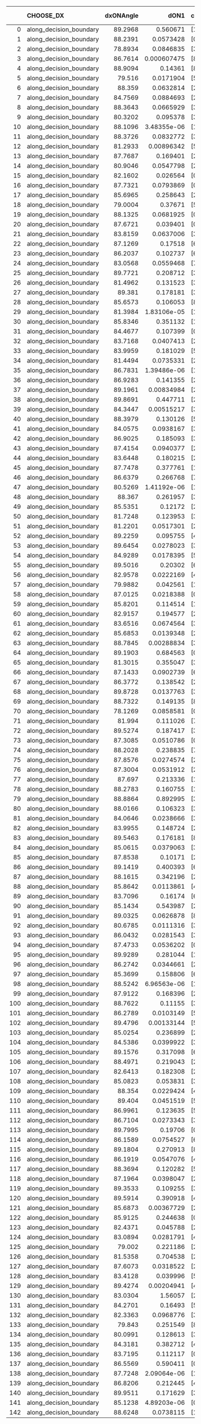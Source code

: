 |     | CHOOSE_DX               |   dxONAngle |        dON1 | cIDON1   |   dON_patch_1 |   nTON |         dON |   dxOFFAngle |       dOFF1 | cIDOFF1   |   dOFF_patch_1 |   nTOFF |        dOFF | SUCCESS   |   nExp |   dual_point_id |   subpoint_time_seconds |   total_execution_time |       logp |         dOFF/dON | Vote dOFF>dON   |
|----:|:------------------------|------------:|------------:|:---------|--------------:|-------:|------------:|-------------:|------------:|:----------|---------------:|--------:|------------:|:----------|-------:|----------------:|------------------------:|-----------------------:|-----------:|-----------------:|:----------------|
|   0 | along_decision_boundary |     89.2968 | 0.560671    | [1 8]    |   0.560671    |      1 | 0.560671    |      87.5412 | 0.0472948   | [0 8]     |    0.0472948   |       1 | 0.0472948   | False     |      1 |               1 |                0.964493 |                1.29616 |  0         |      0.0843539   | False           |
|   1 | along_decision_boundary |     88.2391 | 0.0573428   | [0 8]    |   0.0573428   |      1 | 0.0573428   |      88.2978 | 0.10176     | [1 8]     |    0.10176     |       1 | 0.10176     | True      |      2 |               2 |                0.749339 |                2.0545  | -0.5       |      1.77459     | True            |
|   2 | along_decision_boundary |     78.8934 | 0.0846835   | [3 7]    |   0.0846835   |      1 | 0.0846835   |      79.6984 | 0.500825    | [3 7]     |    0.500825    |       1 | 0.500825    | True      |      3 |               3 |                0.794299 |                2.85579 | -0         |      5.91408     | True            |
|   3 | along_decision_boundary |     86.7614 | 0.000607475 | [8 9]    |   0.000607475 |      1 | 0.000607475 |      86.607  | 0.0494447   | [8 9]     |    0.0494447   |       1 | 0.0494447   | True      |      4 |               4 |                0.549263 |                3.41305 | -0.166667  |     81.3939      | True            |
|   4 | along_decision_boundary |     88.9094 | 0.14361     | [8 9]    |   0.14361     |      1 | 0.14361     |      89.9567 | 0.160515    | [8 9]     |    0.160515    |       1 | 0.160515    | True      |      5 |               5 |                0.607287 |                4.03335 | -0.5       |      1.11771     | True            |
|   5 | along_decision_boundary |     79.516  | 0.0171904   | [5 6]    |   0.0171904   |      1 | 0.0171904   |      82.0456 | 0.13822     | [5 6]     |    0.13822     |       1 | 0.13822     | True      |      6 |               6 |                0.46274  |                4.50507 | -0.9       |      8.0405      | True            |
|   6 | along_decision_boundary |     88.359  | 0.0632814   | [2 3]    |   0.0632814   |      1 | 0.0632814   |      87.8034 | 0.134918    | [2 3]     |    0.134918    |       1 | 0.134918    | True      |      7 |               7 |                0.713851 |                5.22493 | -1.33333   |      2.13203     | True            |
|   7 | along_decision_boundary |     84.7569 | 0.0884693   | [2 9]    |   0.0884693   |      1 | 0.0884693   |      85.8433 | 0.248003    | [2 9]     |    0.248003    |       1 | 0.248003    | True      |      8 |               8 |                0.841462 |                6.07338 | -1.78571   |      2.80327     | True            |
|   8 | along_decision_boundary |     88.3643 | 0.0665929   | [3 7]    |   0.0665929   |      1 | 0.0665929   |      87.23   | 0.126462    | [3 7]     |    0.126462    |       1 | 0.126462    | True      |      9 |               9 |                0.515603 |                6.59399 | -2.25      |      1.89902     | True            |
|   9 | along_decision_boundary |     80.3202 | 0.095378    | [3 7]    |   0.095378    |      1 | 0.095378    |      80.827  | 0.0385546   | [3 7]     |    0.0385546   |       1 | 0.0385546   | False     |     10 |              10 |                0.632296 |                7.23083 | -2.72222   |      0.404229    | False           |
|  10 | along_decision_boundary |     88.1096 | 3.48355e-06 | [1 8]    |   3.48355e-06 |      1 | 3.48355e-06 |      88.3844 | 0.828571    | [1 8]     |    0.828571    |       1 | 0.828571    | True      |     11 |              11 |                0.503737 |                7.73956 | -1.8       | 237852           | True            |
|  11 | along_decision_boundary |     88.3726 | 0.0832772   | [3 7]    |   0.0832772   |      1 | 0.0832772   |      88.424  | 0.254019    | [3 7]     |    0.254019    |       1 | 0.254019    | True      |     12 |              12 |                1.04864  |                8.79319 | -2.22727   |      3.05028     | True            |
|  12 | along_decision_boundary |     81.2933 | 0.00896342  | [5 6]    |   0.00896342  |      1 | 0.00896342  |      81.1184 | 0.0112039   | [5 6]     |    0.0112039   |       1 | 0.0112039   | True      |     13 |              13 |                0.567714 |                9.37344 | -2.66667   |      1.24996     | True            |
|  13 | along_decision_boundary |     87.7687 | 0.169401    | [2 8]    |   0.169401    |      1 | 0.169401    |      87.7212 | 0.0553004   | [2 8]     |    0.0553004   |       1 | 0.0553004   | False     |     14 |              14 |                0.540259 |                9.92069 | -3.11538   |      0.326447    | False           |
|  14 | along_decision_boundary |     80.9046 | 0.0547798   | [2 7]    |   0.0547798   |      1 | 0.0547798   |      83.0927 | 0.0630389   | [2 7]     |    0.0630389   |       1 | 0.0630389   | True      |     15 |              15 |                0.538666 |               10.4674  | -2.28571   |      1.15077     | True            |
|  15 | along_decision_boundary |     82.1602 | 0.026564    | [0 2]    |   0.026564    |      1 | 0.026564    |      89.9689 | 0.0343814   | [1 2]     |    0.0343814   |       1 | 0.0343814   | True      |     16 |              16 |                0.569291 |               11.0477  | -2.7       |      1.29428     | True            |
|  16 | along_decision_boundary |     87.7321 | 0.0793869   | [0 7]    |   0.0793869   |      1 | 0.0793869   |      85.4514 | 0.0459836   | [1 7]     |    0.0459836   |       1 | 0.0459836   | False     |     17 |              17 |                0.684783 |               11.7424  | -3.125     |      0.579235    | False           |
|  17 | along_decision_boundary |     85.6965 | 0.258643    | [2 5]    |   0.258643    |      1 | 0.258643    |      88.623  | 0.231916    | [2 5]     |    0.231916    |       1 | 0.231916    | False     |     18 |              18 |                0.860872 |               12.6103  | -2.38235   |      0.896666    | False           |
|  18 | along_decision_boundary |     79.0004 | 0.37671     | [5 7]    |   0.37671     |      1 | 0.37671     |      80.7572 | 0.0371229   | [5 7]     |    0.0371229   |       1 | 0.0371229   | False     |     19 |              19 |                0.842394 |               13.4577  | -1.77778   |      0.0985451   | False           |
|  19 | along_decision_boundary |     88.1325 | 0.0681925   | [0 9]    |   0.0681925   |      1 | 0.0681925   |      83.8675 | 0.0658375   | [1 9]     |    0.0658375   |       1 | 0.0658375   | False     |     20 |              20 |                0.721132 |               14.1908  | -1.28947   |      0.965466    | False           |
|  20 | along_decision_boundary |     87.6721 | 0.039401    | [0 9]    |   0.039401    |      1 | 0.039401    |      83.2876 | 0.15088     | [1 9]     |    0.15088     |       1 | 0.15088     | True      |     21 |              21 |                0.749084 |               14.9439  | -0.9       |      3.82934     | True            |
|  21 | along_decision_boundary |     83.8159 | 0.0637006   | [3 4]    |   0.0637006   |      1 | 0.0637006   |      84.3811 | 0.0594444   | [3 4]     |    0.0594444   |       1 | 0.0594444   | False     |     22 |              22 |                0.725841 |               15.6758  | -1.16667   |      0.933183    | False           |
|  22 | along_decision_boundary |     87.1269 | 0.17518     | [6 9]    |   0.17518     |      1 | 0.17518     |      87.108  | 0.0555454   | [6 9]     |    0.0555454   |       1 | 0.0555454   | False     |     23 |              23 |                0.520706 |               16.2025  | -0.818182  |      0.317075    | False           |
|  23 | along_decision_boundary |     86.2037 | 0.102737    | [6 7]    |   0.102737    |      1 | 0.102737    |      87.2081 | 0.0796114   | [6 7]     |    0.0796114   |       1 | 0.0796114   | False     |     24 |              24 |                0.589744 |               16.8017  | -0.543478  |      0.774905    | False           |
|  24 | along_decision_boundary |     83.0568 | 0.0559468   | [7 9]    |   0.0559468   |      1 | 0.0559468   |      85.0726 | 0.191127    | [7 9]     |    0.191127    |       1 | 0.191127    | True      |     25 |              25 |                0.894876 |               17.7071  | -0.333333  |      3.41623     | True            |
|  25 | along_decision_boundary |     89.7721 | 0.208712    | [3 5]    |   0.208712    |      1 | 0.208712    |      88.2882 | 0.216021    | [3 5]     |    0.216021    |       1 | 0.216021    | True      |     26 |              26 |                0.798325 |               18.5134  | -0.5       |      1.03502     | True            |
|  26 | along_decision_boundary |     81.4962 | 0.131523    | [3 7]    |   0.131523    |      1 | 0.131523    |      83.7581 | 0.0165566   | [3 7]     |    0.0165566   |       1 | 0.0165566   | False     |     27 |              27 |                0.554705 |               19.0792  | -0.692308  |      0.125884    | False           |
|  27 | along_decision_boundary |     89.381  | 0.178181    | [3 5]    |   0.178181    |      1 | 0.178181    |      89.7875 | 0.201173    | [3 5]     |    0.201173    |       1 | 0.201173    | True      |     28 |              28 |                0.934447 |               20.0246  | -0.462963  |      1.12904     | True            |
|  28 | along_decision_boundary |     85.6573 | 0.106053    | [8 9]    |   0.106053    |      1 | 0.106053    |      87.0111 | 0.20029     | [8 9]     |    0.20029     |       1 | 0.20029     | True      |     29 |              29 |                1.14407  |               21.1777  | -0.642857  |      1.88859     | True            |
|  29 | along_decision_boundary |     81.3984 | 1.83106e-05 | [1 5]    |   1.83106e-05 |      1 | 1.83106e-05 |      88.2818 | 1.15638     | [0 5]     |    1.15638     |       1 | 1.15638     | True      |     30 |              31 |                1.23254  |               23.5647  | -0.844828  |  63153.9         | True            |
|  30 | along_decision_boundary |     85.8346 | 0.351132    | [1 8]    |   0.351132    |      1 | 0.351132    |      86.1296 | 0.380485    | [0 8]     |    0.380485    |       1 | 0.380485    | True      |     31 |              32 |                0.668755 |               24.2424  | -1.06667   |      1.0836      | True            |
|  31 | along_decision_boundary |     84.4677 | 0.107399    | [0 1]    |   0.107399    |      1 | 0.107399    |      85.8844 | 0.0434063   | [0 1]     |    0.0434063   |       1 | 0.0434063   | False     |     32 |              33 |                0.578204 |               24.8306  | -1.30645   |      0.40416     | False           |
|  32 | along_decision_boundary |     83.7168 | 0.0407413   | [2 7]    |   0.0407413   |      1 | 0.0407413   |      85.1466 | 0.207344    | [2 7]     |    0.207344    |       1 | 0.207344    | True      |     33 |              34 |                0.596277 |               25.4329  | -1         |      5.08928     | True            |
|  33 | along_decision_boundary |     83.9959 | 0.181029    | [5 7]    |   0.181029    |      1 | 0.181029    |      82.8196 | 0.137139    | [5 7]     |    0.137139    |       1 | 0.137139    | False     |     34 |              35 |                0.585335 |               26.0322  | -1.22727   |      0.757552    | False           |
|  34 | along_decision_boundary |     81.4494 | 0.0735331   | [2 3]    |   0.0735331   |      1 | 0.0735331   |      81.6749 | 0.306134    | [2 3]     |    0.306134    |       1 | 0.306134    | True      |     35 |              36 |                0.601332 |               26.6406  | -0.941176  |      4.16321     | True            |
|  35 | along_decision_boundary |     86.7831 | 1.39486e-06 | [1 9]    |   1.39486e-06 |      1 | 1.39486e-06 |      89.0248 | 0.0525103   | [1 9]     |    0.0525103   |       1 | 0.0525103   | True      |     36 |              37 |                0.449184 |               27.0958  | -1.15714   |  37645.5         | True            |
|  36 | along_decision_boundary |     86.9283 | 0.141355    | [2 9]    |   0.141355    |      1 | 0.141355    |      88.0145 | 0.0429435   | [2 9]     |    0.0429435   |       1 | 0.0429435   | False     |     37 |              38 |                0.767945 |               27.8697  | -1.38889   |      0.303798    | False           |
|  37 | along_decision_boundary |     89.1961 | 0.00834984  | [2 7]    |   0.00834984  |      1 | 0.00834984  |      88.7736 | 0.119705    | [2 7]     |    0.119705    |       1 | 0.119705    | True      |     38 |              39 |                0.471724 |               28.3494  | -1.09459   |     14.3362      | True            |
|  38 | along_decision_boundary |     89.8691 | 0.447711    | [2 4]    |   0.447711    |      1 | 0.447711    |      89.9821 | 0.0646265   | [2 4]     |    0.0646265   |       1 | 0.0646265   | False     |     39 |              40 |                1.5322   |               29.8866  | -1.31579   |      0.144349    | False           |
|  39 | along_decision_boundary |     84.3447 | 0.00515217  | [3 5]    |   0.00515217  |      1 | 0.00515217  |      83.3965 | 0.00200621  | [3 5]     |    0.00200621  |       1 | 0.00200621  | False     |     40 |              41 |                0.629816 |               30.5245  | -1.03846   |      0.389392    | False           |
|  40 | along_decision_boundary |     88.3979 | 0.130126    | [5 7]    |   0.130126    |      1 | 0.130126    |      87.6114 | 0.150059    | [5 7]     |    0.150059    |       1 | 0.150059    | True      |     41 |              42 |                1.06215  |               31.5966  | -0.8       |      1.15319     | True            |
|  41 | along_decision_boundary |     84.0575 | 0.0938167   | [3 6]    |   0.0938167   |      1 | 0.0938167   |      83.4646 | 0.175896    | [3 6]     |    0.175896    |       1 | 0.175896    | True      |     42 |              43 |                0.564267 |               32.1749  | -0.987805  |      1.87489     | True            |
|  42 | along_decision_boundary |     86.9025 | 0.185093    | [3 5]    |   0.185093    |      1 | 0.185093    |      86.3169 | 0.0473995   | [3 5]     |    0.0473995   |       1 | 0.0473995   | False     |     43 |              44 |                0.902936 |               33.0878  | -1.19048   |      0.256086    | False           |
|  43 | along_decision_boundary |     87.4154 | 0.0940377   | [2 5]    |   0.0940377   |      1 | 0.0940377   |      86.6649 | 0.0287466   | [2 5]     |    0.0287466   |       1 | 0.0287466   | False     |     44 |              45 |                0.630812 |               33.7266  | -0.94186   |      0.305692    | False           |
|  44 | along_decision_boundary |     83.6448 | 0.180215    | [2 5]    |   0.180215    |      1 | 0.180215    |      87.6765 | 0.198871    | [2 5]     |    0.198871    |       1 | 0.198871    | True      |     45 |              46 |                1.11396  |               34.8516  | -0.727273  |      1.10352     | True            |
|  45 | along_decision_boundary |     87.7478 | 0.377761    | [1 7]    |   0.377761    |      1 | 0.377761    |      85.4824 | 3.49251e-06 | [1 7]     |    3.49251e-06 |       1 | 3.49251e-06 | False     |     46 |              47 |                0.571694 |               35.4283  | -0.9       |      9.2453e-06  | False           |
|  46 | along_decision_boundary |     86.6379 | 0.266768    | [7 9]    |   0.266768    |      1 | 0.266768    |      86.2528 | 0.108924    | [7 9]     |    0.108924    |       1 | 0.108924    | False     |     47 |              48 |                0.542371 |               35.9807  | -0.695652  |      0.40831     | False           |
|  47 | along_decision_boundary |     80.5269 | 1.41192e-06 | [1 7]    |   1.41192e-06 |      1 | 1.41192e-06 |      85.0263 | 0.0847996   | [0 7]     |    0.0847996   |       1 | 0.0847996   | True      |     48 |              50 |                0.484671 |               36.4853  | -0.521277  |  60059.9         | True            |
|  48 | along_decision_boundary |     88.367  | 0.261957    | [3 5]    |   0.261957    |      1 | 0.261957    |      88.2762 | 0.0408249   | [3 5]     |    0.0408249   |       1 | 0.0408249   | False     |     49 |              51 |                0.799398 |               37.2947  | -0.666667  |      0.155846    | False           |
|  49 | along_decision_boundary |     85.5351 | 0.12172     | [2 7]    |   0.12172     |      1 | 0.12172     |      88.3035 | 0.0914538   | [2 7]     |    0.0914538   |       1 | 0.0914538   | False     |     50 |              52 |                0.563279 |               37.864   | -0.5       |      0.751343    | False           |
|  50 | along_decision_boundary |     81.7248 | 0.123953    | [3 5]    |   0.123953    |      1 | 0.123953    |      80.972  | 0.131385    | [3 5]     |    0.131385    |       1 | 0.131385    | True      |     51 |              53 |                0.762424 |               38.6364  | -0.36      |      1.05996     | True            |
|  51 | along_decision_boundary |     81.2201 | 0.0517301   | [2 4]    |   0.0517301   |      1 | 0.0517301   |      77.3979 | 0.0889714   | [2 4]     |    0.0889714   |       1 | 0.0889714   | True      |     52 |              54 |                1.17748  |               39.8309  | -0.480392  |      1.71992     | True            |
|  52 | along_decision_boundary |     89.2259 | 0.095755    | [4 6]    |   0.095755    |      1 | 0.095755    |      88.3434 | 0.0665289   | [4 6]     |    0.0665289   |       1 | 0.0665289   | False     |     53 |              55 |                0.641249 |               40.4832  | -0.615385  |      0.694782    | False           |
|  53 | along_decision_boundary |     89.6454 | 0.0278023   | [3 8]    |   0.0278023   |      1 | 0.0278023   |      89.5021 | 0.06764     | [3 8]     |    0.06764     |       1 | 0.06764     | True      |     54 |              56 |                0.593225 |               41.0834  | -0.462264  |      2.4329      | True            |
|  54 | along_decision_boundary |     84.9289 | 0.0178395   | [5 7]    |   0.0178395   |      1 | 0.0178395   |      85.2613 | 0.0328636   | [5 7]     |    0.0328636   |       1 | 0.0328636   | True      |     55 |              57 |                0.590587 |               41.683   | -0.592593  |      1.84218     | True            |
|  55 | along_decision_boundary |     89.5016 | 0.20302     | [6 9]    |   0.20302     |      1 | 0.20302     |      89.7802 | 0.0571003   | [6 9]     |    0.0571003   |       1 | 0.0571003   | False     |     56 |              58 |                0.741402 |               42.4294  | -0.736364  |      0.281255    | False           |
|  56 | along_decision_boundary |     82.9578 | 0.0222169   | [4 7]    |   0.0222169   |      1 | 0.0222169   |      86.1126 | 0.143815    | [4 7]     |    0.143815    |       1 | 0.143815    | True      |     57 |              59 |                0.634238 |               43.0756  | -0.571429  |      6.47321     | True            |
|  57 | along_decision_boundary |     79.9882 | 0.042561    | [1 7]    |   0.042561    |      1 | 0.042561    |      89.2737 | 0.251909    | [0 7]     |    0.251909    |       1 | 0.251909    | True      |     58 |              60 |                0.759395 |               43.846   | -0.710526  |      5.91878     | True            |
|  58 | along_decision_boundary |     87.0125 | 0.0218388   | [0 9]    |   0.0218388   |      1 | 0.0218388   |      84.7405 | 0.156946    | [1 9]     |    0.156946    |       1 | 0.156946    | True      |     59 |              61 |                0.977489 |               44.8315  | -0.862069  |      7.18653     | True            |
|  59 | along_decision_boundary |     85.8201 | 0.114514    | [1 9]    |   0.114514    |      1 | 0.114514    |      87.3737 | 0.00191205  | [0 9]     |    0.00191205  |       1 | 0.00191205  | False     |     60 |              62 |                0.570696 |               45.4102  | -1.02542   |      0.016697    | False           |
|  60 | along_decision_boundary |     82.9157 | 0.194577    | [2 6]    |   0.194577    |      1 | 0.194577    |      84.4741 | 0.166558    | [2 6]     |    0.166558    |       1 | 0.166558    | False     |     61 |              63 |                0.616819 |               46.032   | -0.833333  |      0.855998    | False           |
|  61 | along_decision_boundary |     83.6516 | 0.0674564   | [3 6]    |   0.0674564   |      1 | 0.0674564   |      87.2665 | 0.097716    | [3 6]     |    0.097716    |       1 | 0.097716    | True      |     62 |              64 |                0.468211 |               46.5062  | -0.663934  |      1.44858     | True            |
|  62 | along_decision_boundary |     85.6853 | 0.0139348   | [2 8]    |   0.0139348   |      1 | 0.0139348   |      86.2475 | 0.381273    | [2 8]     |    0.381273    |       1 | 0.381273    | True      |     63 |              65 |                0.949431 |               47.4627  | -0.806452  |     27.3612      | True            |
|  63 | along_decision_boundary |     88.7845 | 0.00288834  | [3 4]    |   0.00288834  |      1 | 0.00288834  |      86.9415 | 0.16799     | [3 4]     |    0.16799     |       1 | 0.16799     | True      |     64 |              66 |                0.534481 |               48.0041  | -0.960317  |     58.1614      | True            |
|  64 | along_decision_boundary |     89.1903 | 0.684563    | [0 1]    |   0.684563    |      1 | 0.684563    |      88.529  | 0.267604    | [0 1]     |    0.267604    |       1 | 0.267604    | False     |     65 |              67 |                1.25261  |               49.2618  | -1.125     |      0.390913    | False           |
|  65 | along_decision_boundary |     81.3015 | 0.355047    | [3 5]    |   0.355047    |      1 | 0.355047    |      82.4802 | 0.00873189  | [3 5]     |    0.00873189  |       1 | 0.00873189  | False     |     66 |              68 |                1.55095  |               50.8177  | -0.930769  |      0.0245936   | False           |
|  66 | along_decision_boundary |     87.1433 | 0.0902739   | [6 8]    |   0.0902739   |      1 | 0.0902739   |      89.1468 | 0.0226836   | [6 8]     |    0.0226836   |       1 | 0.0226836   | False     |     67 |              69 |                0.818917 |               51.6426  | -0.757576  |      0.251275    | False           |
|  67 | along_decision_boundary |     86.3772 | 0.138542    | [2 4]    |   0.138542    |      1 | 0.138542    |      88.9509 | 0.0273392   | [2 4]     |    0.0273392   |       1 | 0.0273392   | False     |     68 |              70 |                0.702746 |               52.3544  | -0.604478  |      0.197335    | False           |
|  68 | along_decision_boundary |     89.8728 | 0.0137763   | [3 5]    |   0.0137763   |      1 | 0.0137763   |      89.6593 | 0.0829729   | [3 5]     |    0.0829729   |       1 | 0.0829729   | True      |     69 |              71 |                0.695816 |               53.0612  | -0.470588  |      6.02289     | True            |
|  69 | along_decision_boundary |     88.7322 | 0.149135    | [8 9]    |   0.149135    |      1 | 0.149135    |      87.9116 | 0.100214    | [8 9]     |    0.100214    |       1 | 0.100214    | False     |     70 |              72 |                0.571283 |               53.6375  | -0.586957  |      0.671966    | False           |
|  70 | along_decision_boundary |     78.1269 | 0.0858581   | [0 2]    |   0.0858581   |      1 | 0.0858581   |      82.5243 | 2.1069e-06  | [0 2]     |    2.1069e-06  |       1 | 2.1069e-06  | False     |     71 |              73 |                0.650229 |               54.2937  | -0.457143  |      2.45394e-05 | False           |
|  71 | along_decision_boundary |     81.994  | 0.111026    | [7 9]    |   0.111026    |      1 | 0.111026    |      82.1944 | 0.0406982   | [7 9]     |    0.0406982   |       1 | 0.0406982   | False     |     72 |              74 |                0.698823 |               55.0006  | -0.34507   |      0.366563    | False           |
|  72 | along_decision_boundary |     89.5274 | 0.187417    | [3 6]    |   0.187417    |      1 | 0.187417    |      89.6482 | 0.7607      | [3 6]     |    0.7607      |       1 | 0.7607      | True      |     73 |              75 |                0.728205 |               55.7378  | -0.25      |      4.05886     | True            |
|  73 | along_decision_boundary |     87.3085 | 0.0510786   | [0 1]    |   0.0510786   |      1 | 0.0510786   |      87.6422 | 0.0371585   | [0 1]     |    0.0371585   |       1 | 0.0371585   | False     |     74 |              76 |                0.571719 |               56.3175  | -0.335616  |      0.727475    | False           |
|  74 | along_decision_boundary |     88.2028 | 0.238835    | [7 9]    |   0.238835    |      1 | 0.238835    |      87.0382 | 0.254208    | [7 9]     |    0.254208    |       1 | 0.254208    | True      |     75 |              77 |                0.947434 |               57.2729  | -0.243243  |      1.06437     | True            |
|  75 | along_decision_boundary |     87.8576 | 0.0274574   | [2 7]    |   0.0274574   |      1 | 0.0274574   |      89.2188 | 0.000961723 | [2 7]     |    0.000961723 |       1 | 0.000961723 | False     |     76 |              78 |                0.547264 |               57.8302  | -0.326667  |      0.035026    | False           |
|  76 | along_decision_boundary |     87.3004 | 0.0531912   | [2 3]    |   0.0531912   |      1 | 0.0531912   |      88.032  | 0.132846    | [2 3]     |    0.132846    |       1 | 0.132846    | True      |     77 |              79 |                0.525746 |               58.3609  | -0.236842  |      2.49753     | True            |
|  77 | along_decision_boundary |     87.697  | 0.213336    | [1 5]    |   0.213336    |      1 | 0.213336    |      89.2798 | 0.0958033   | [0 5]     |    0.0958033   |       1 | 0.0958033   | False     |     78 |              80 |                0.889748 |               59.2587  | -0.318182  |      0.449071    | False           |
|  78 | along_decision_boundary |     88.2783 | 0.160755    | [1 8]    |   0.160755    |      1 | 0.160755    |      89.4968 | 1.46235e-05 | [1 8]     |    1.46235e-05 |       1 | 1.46235e-05 | False     |     79 |              81 |                0.530697 |               59.7954  | -0.230769  |      9.0968e-05  | False           |
|  79 | along_decision_boundary |     88.8864 | 0.892995    | [3 6]    |   0.892995    |      1 | 0.892995    |      89.3565 | 1.06882     | [3 6]     |    1.06882     |       1 | 1.06882     | True      |     80 |              82 |                0.830888 |               60.6342  | -0.158228  |      1.1969      | True            |
|  80 | along_decision_boundary |     88.0166 | 0.106323    | [3 5]    |   0.106323    |      1 | 0.106323    |      88.0445 | 0.0650146   | [3 5]     |    0.0650146   |       1 | 0.0650146   | False     |     81 |              83 |                0.518734 |               61.16    | -0.225     |      0.611481    | False           |
|  81 | along_decision_boundary |     84.0646 | 0.0238666   | [3 7]    |   0.0238666   |      1 | 0.0238666   |      85.4726 | 0.0408056   | [3 7]     |    0.0408056   |       1 | 0.0408056   | True      |     82 |              84 |                0.523711 |               61.6937  | -0.154321  |      1.70974     | True            |
|  82 | along_decision_boundary |     83.9955 | 0.148724    | [2 7]    |   0.148724    |      1 | 0.148724    |      84.0437 | 0.583869    | [2 7]     |    0.583869    |       1 | 0.583869    | True      |     83 |              85 |                1.38756  |               63.0922  | -0.219512  |      3.92586     | True            |
|  83 | along_decision_boundary |     89.5463 | 0.176181    | [8 9]    |   0.176181    |      1 | 0.176181    |      88.5751 | 0.0822448   | [8 9]     |    0.0822448   |       1 | 0.0822448   | False     |     84 |              86 |                0.55426  |               63.6565  | -0.295181  |      0.46682     | False           |
|  84 | along_decision_boundary |     85.0615 | 0.0379063   | [3 6]    |   0.0379063   |      1 | 0.0379063   |      86.4079 | 0.028326    | [3 6]     |    0.028326    |       1 | 0.028326    | False     |     85 |              87 |                0.517724 |               64.1832  | -0.214286  |      0.747265    | False           |
|  85 | along_decision_boundary |     87.8538 | 0.10171     | [2 4]    |   0.10171     |      1 | 0.10171     |      87.4827 | 0.215251    | [2 4]     |    0.215251    |       1 | 0.215251    | True      |     86 |              88 |                1.16453  |               65.3537  | -0.147059  |      2.11633     | True            |
|  86 | along_decision_boundary |     89.1419 | 0.400393    | [6 9]    |   0.400393    |      1 | 0.400393    |      88.8647 | 0.209845    | [6 9]     |    0.209845    |       1 | 0.209845    | False     |     87 |              89 |                1.54816  |               66.9129  | -0.209302  |      0.524097    | False           |
|  87 | along_decision_boundary |     88.1615 | 0.342196    | [2 7]    |   0.342196    |      1 | 0.342196    |      89.2544 | 0.162625    | [2 7]     |    0.162625    |       1 | 0.162625    | False     |     88 |              90 |                0.948462 |               67.8734  | -0.143678  |      0.47524     | False           |
|  88 | along_decision_boundary |     85.8642 | 0.0113861   | [4 8]    |   0.0113861   |      1 | 0.0113861   |      89.0923 | 0.0411054   | [4 8]     |    0.0411054   |       1 | 0.0411054   | True      |     89 |              91 |                0.609243 |               68.4926  | -0.0909091 |      3.61013     | True            |
|  89 | along_decision_boundary |     83.7096 | 0.16174     | [6 7]    |   0.16174     |      1 | 0.16174     |      84.5175 | 0.171163    | [6 7]     |    0.171163    |       1 | 0.171163    | True      |     90 |              92 |                0.619251 |               69.1249  | -0.140449  |      1.05826     | True            |
|  90 | along_decision_boundary |     85.1434 | 0.543987    | [2 4]    |   0.543987    |      1 | 0.543987    |      83.6526 | 0.179694    | [2 4]     |    0.179694    |       1 | 0.179694    | False     |     91 |              93 |                0.77636  |               69.9082  | -0.2       |      0.330328    | False           |
|  91 | along_decision_boundary |     89.0325 | 0.0626878   | [8 9]    |   0.0626878   |      1 | 0.0626878   |      88.3227 | 0.251107    | [8 9]     |    0.251107    |       1 | 0.251107    | True      |     92 |              94 |                0.60422  |               70.5174  | -0.137363  |      4.00567     | True            |
|  92 | along_decision_boundary |     80.6785 | 0.0111316   | [3 5]    |   0.0111316   |      1 | 0.0111316   |      82.3919 | 0.104536    | [3 5]     |    0.104536    |       1 | 0.104536    | True      |     93 |              95 |                0.842859 |               71.3653  | -0.195652  |      9.39091     | True            |
|  93 | along_decision_boundary |     86.0432 | 0.0281543   | [3 5]    |   0.0281543   |      1 | 0.0281543   |      87.3089 | 0.270224    | [3 5]     |    0.270224    |       1 | 0.270224    | True      |     94 |              96 |                0.799427 |               72.1717  | -0.263441  |      9.59794     | True            |
|  94 | along_decision_boundary |     87.4733 | 0.0536202   | [0 3]    |   0.0536202   |      1 | 0.0536202   |      88.6424 | 0.328473    | [1 3]     |    0.328473    |       1 | 0.328473    | True      |     95 |              97 |                0.520728 |               72.6985  | -0.340426  |      6.12592     | True            |
|  95 | along_decision_boundary |     89.9289 | 0.281044    | [1 2]    |   0.281044    |      1 | 0.281044    |      85.4275 | 0.0124175   | [0 2]     |    0.0124175   |       1 | 0.0124175   | False     |     96 |              98 |                0.733327 |               73.4378  | -0.426316  |      0.0441834   | False           |
|  96 | along_decision_boundary |     86.2742 | 0.0344661   | [2 4]    |   0.0344661   |      1 | 0.0344661   |      87.3861 | 0.144474    | [2 4]     |    0.144474    |       1 | 0.144474    | True      |     97 |              99 |                0.640244 |               74.093   | -0.333333  |      4.19178     | True            |
|  97 | along_decision_boundary |     85.3699 | 0.158806    | [6 9]    |   0.158806    |      1 | 0.158806    |      85.076  | 0.275732    | [6 9]     |    0.275732    |       1 | 0.275732    | True      |     98 |             100 |                1.25084  |               75.3519  | -0.417526  |      1.73629     | True            |
|  98 | along_decision_boundary |     88.5242 | 6.96563e-06 | [1 8]    |   6.96563e-06 |      1 | 6.96563e-06 |      89.4429 | 0.199827    | [1 8]     |    0.199827    |       1 | 0.199827    | True      |     99 |             101 |                0.588293 |               75.9452  | -0.510204  |  28687.6         | True            |
|  99 | along_decision_boundary |     87.9122 | 0.168396    | [2 6]    |   0.168396    |      1 | 0.168396    |      88.6875 | 0.0984328   | [2 6]     |    0.0984328   |       1 | 0.0984328   | False     |    100 |             102 |                0.625233 |               76.5754  | -0.611111  |      0.584533    | False           |
| 100 | along_decision_boundary |     88.7622 | 0.11155     | [3 5]    |   0.11155     |      1 | 0.11155     |      88.5814 | 0.323657    | [3 5]     |    0.323657    |       1 | 0.323657    | True      |    101 |             103 |                1.21851  |               77.7989  | -0.5       |      2.90145     | True            |
| 101 | along_decision_boundary |     86.2789 | 0.0103149   | [5 7]    |   0.0103149   |      1 | 0.0103149   |      87.847  | 0.419025    | [5 7]     |    0.419025    |       1 | 0.419025    | True      |    102 |             104 |                1.048    |               78.8589  | -0.59901   |     40.6232      | True            |
| 102 | along_decision_boundary |     89.4796 | 0.00133144  | [5 6]    |   0.00133144  |      1 | 0.00133144  |      88.8321 | 0.188635    | [5 6]     |    0.188635    |       1 | 0.188635    | True      |    103 |             105 |                1.02947  |               79.8974  | -0.705882  |    141.677       | True            |
| 103 | along_decision_boundary |     85.0254 | 0.236899    | [2 5]    |   0.236899    |      1 | 0.236899    |      85.5224 | 0.63913     | [2 5]     |    0.63913     |       1 | 0.63913     | True      |    104 |             106 |                1.30313  |               81.2095  | -0.820388  |      2.6979      | True            |
| 104 | along_decision_boundary |     84.5386 | 0.0399922   | [3 6]    |   0.0399922   |      1 | 0.0399922   |      85.2631 | 0.0111459   | [3 6]     |    0.0111459   |       1 | 0.0111459   | False     |    105 |             107 |                0.635793 |               81.8573  | -0.942308  |      0.278703    | False           |
| 105 | along_decision_boundary |     89.1576 | 0.317098    | [6 7]    |   0.317098    |      1 | 0.317098    |      89.1859 | 0.0326083   | [6 7]     |    0.0326083   |       1 | 0.0326083   | False     |    106 |             108 |                0.712851 |               82.5801  | -0.804762  |      0.102833    | False           |
| 106 | along_decision_boundary |     88.4971 | 0.219043    | [2 7]    |   0.219043    |      1 | 0.219043    |      87.831  | 0.137448    | [2 7]     |    0.137448    |       1 | 0.137448    | False     |    107 |             109 |                0.962306 |               83.5534  | -0.679245  |      0.627495    | False           |
| 107 | along_decision_boundary |     82.6413 | 0.182308    | [2 3]    |   0.182308    |      1 | 0.182308    |      82.6871 | 0.0810627   | [2 3]     |    0.0810627   |       1 | 0.0810627   | False     |    108 |             110 |                0.573706 |               84.1351  | -0.565421  |      0.444646    | False           |
| 108 | along_decision_boundary |     85.0823 | 0.053831    | [3 7]    |   0.053831    |      1 | 0.053831    |      87.5422 | 0.0690756   | [3 7]     |    0.0690756   |       1 | 0.0690756   | True      |    109 |             111 |                0.602256 |               84.7439  | -0.462963  |      1.28319     | True            |
| 109 | along_decision_boundary |     88.354  | 0.0229424   | [4 9]    |   0.0229424   |      1 | 0.0229424   |      89.4304 | 0.121254    | [4 9]     |    0.121254    |       1 | 0.121254    | True      |    110 |             112 |                0.734834 |               85.4848  | -0.555046  |      5.28512     | True            |
| 110 | along_decision_boundary |     89.404  | 0.0451519   | [5 9]    |   0.0451519   |      1 | 0.0451519   |      89.6906 | 0.175983    | [5 9]     |    0.175983    |       1 | 0.175983    | True      |    111 |             113 |                0.569217 |               86.067   | -0.654545  |      3.89758     | True            |
| 111 | along_decision_boundary |     86.9961 | 0.123635    | [5 6]    |   0.123635    |      1 | 0.123635    |      86.6257 | 0.187951    | [5 6]     |    0.187951    |       1 | 0.187951    | True      |    112 |             114 |                1.04744  |               87.1204  | -0.761261  |      1.5202      | True            |
| 112 | along_decision_boundary |     86.7104 | 0.0273343   | [3 5]    |   0.0273343   |      1 | 0.0273343   |      88.0141 | 0.106277    | [3 5]     |    0.106277    |       1 | 0.106277    | True      |    113 |             115 |                0.672697 |               87.8031  | -0.875     |      3.88806     | True            |
| 113 | along_decision_boundary |     89.7995 | 0.19706     | [0 9]    |   0.19706     |      1 | 0.19706     |      87.0373 | 2.78905e-06 | [0 9]     |    2.78905e-06 |       1 | 2.78905e-06 | False     |    114 |             116 |                0.768375 |               88.5815  | -0.995575  |      1.41534e-05 | False           |
| 114 | along_decision_boundary |     86.1589 | 0.0754527   | [6 7]    |   0.0754527   |      1 | 0.0754527   |      86.0685 | 0.250503    | [6 7]     |    0.250503    |       1 | 0.250503    | True      |    115 |             117 |                1.14697  |               89.7395  | -0.859649  |      3.32        | True            |
| 115 | along_decision_boundary |     89.1804 | 0.270913    | [8 9]    |   0.270913    |      1 | 0.270913    |      89.2089 | 0.0239756   | [8 9]     |    0.0239756   |       1 | 0.0239756   | False     |    116 |             118 |                0.916908 |               90.6709  | -0.978261  |      0.0884992   | False           |
| 116 | along_decision_boundary |     86.1919 | 0.0547076   | [4 6]    |   0.0547076   |      1 | 0.0547076   |      86.5396 | 0.109127    | [4 6]     |    0.109127    |       1 | 0.109127    | True      |    117 |             119 |                0.593246 |               91.2742  | -0.844828  |      1.99474     | True            |
| 117 | along_decision_boundary |     88.3694 | 0.120282    | [5 7]    |   0.120282    |      1 | 0.120282    |      85.6819 | 0.105403    | [5 7]     |    0.105403    |       1 | 0.105403    | False     |    118 |             120 |                0.773292 |               92.0555  | -0.961538  |      0.876305    | False           |
| 118 | along_decision_boundary |     87.1964 | 0.0398047   | [2 6]    |   0.0398047   |      1 | 0.0398047   |      87.1661 | 0.198276    | [2 6]     |    0.198276    |       1 | 0.198276    | True      |    119 |             121 |                0.59822  |               92.6617  | -0.830508  |      4.98121     | True            |
| 119 | along_decision_boundary |     89.3533 | 0.109255    | [3 5]    |   0.109255    |      1 | 0.109255    |      89.6156 | 0.152022    | [3 5]     |    0.152022    |       1 | 0.152022    | True      |    120 |             122 |                0.796355 |               93.468   | -0.945378  |      1.39145     | True            |
| 120 | along_decision_boundary |     89.5914 | 0.390918    | [4 7]    |   0.390918    |      1 | 0.390918    |      89.0626 | 0.707394    | [4 7]     |    0.707394    |       1 | 0.707394    | True      |    121 |             123 |                0.932403 |               94.4125  | -1.06667   |      1.80957     | True            |
| 121 | along_decision_boundary |     85.6873 | 0.00367729  | [2 4]    |   0.00367729  |      1 | 0.00367729  |      86.2717 | 0.00748609  | [2 4]     |    0.00748609  |       1 | 0.00748609  | True      |    122 |             124 |                0.545308 |               94.9648  | -1.19421   |      2.03576     | True            |
| 122 | along_decision_boundary |     85.9125 | 0.244638    | [0 8]    |   0.244638    |      1 | 0.244638    |      87.6058 | 0.128004    | [1 8]     |    0.128004    |       1 | 0.128004    | False     |    123 |             125 |                1.02354  |               95.9943  | -1.32787   |      0.523239    | False           |
| 123 | along_decision_boundary |     82.4371 | 0.045788    | [2 9]    |   0.045788    |      1 | 0.045788    |      83.5857 | 0.130767    | [2 9]     |    0.130767    |       1 | 0.130767    | True      |    124 |             126 |                0.606157 |               96.6125  | -1.1748    |      2.85593     | True            |
| 124 | along_decision_boundary |     83.0894 | 0.0281791   | [4 8]    |   0.0281791   |      1 | 0.0281791   |      85.9501 | 0.257397    | [4 8]     |    0.257397    |       1 | 0.257397    | True      |    125 |             127 |                1.01441  |               97.6339  | -1.30645   |      9.13431     | True            |
| 125 | along_decision_boundary |     79.002  | 0.221186    | [2 7]    |   0.221186    |      1 | 0.221186    |      80.4812 | 0.339522    | [2 7]     |    0.339522    |       1 | 0.339522    | True      |    126 |             128 |                0.953395 |               98.5963  | -1.444     |      1.53501     | True            |
| 126 | along_decision_boundary |     81.5358 | 0.704538    | [2 7]    |   0.704538    |      1 | 0.704538    |      80.1028 | 0.428262    | [2 7]     |    0.428262    |       1 | 0.428262    | False     |    127 |             129 |                1.54767  |              100.152   | -1.5873    |      0.607862    | False           |
| 127 | along_decision_boundary |     87.6073 | 0.0318522   | [2 7]    |   0.0318522   |      1 | 0.0318522   |      87.8836 | 0.209529    | [2 7]     |    0.209529    |       1 | 0.209529    | True      |    128 |             130 |                0.692565 |              100.852   | -1.42126   |      6.57817     | True            |
| 128 | along_decision_boundary |     83.4128 | 0.039996    | [5 7]    |   0.039996    |      1 | 0.039996    |      84.4887 | 0.00428624  | [5 7]     |    0.00428624  |       1 | 0.00428624  | False     |    129 |             131 |                0.420197 |              101.282   | -1.5625    |      0.107167    | False           |
| 129 | along_decision_boundary |     89.4274 | 0.00204941  | [4 9]    |   0.00204941  |      1 | 0.00204941  |      89.3298 | 0.515122    | [4 9]     |    0.515122    |       1 | 0.515122    | True      |    130 |             132 |                1.0144   |              102.306   | -1.39922   |    251.352       | True            |
| 130 | along_decision_boundary |     83.0304 | 1.56057     | [2 8]    |   1.56057     |      1 | 1.56057     |      80.9255 | 0.0787886   | [2 8]     |    0.0787886   |       1 | 0.0787886   | False     |    131 |             133 |                0.90688  |              103.221   | -1.53846   |      0.0504871   | False           |
| 131 | along_decision_boundary |     84.2701 | 0.16493     | [5 7]    |   0.16493     |      1 | 0.16493     |      84.8238 | 0.0121889   | [5 7]     |    0.0121889   |       1 | 0.0121889   | False     |    132 |             134 |                0.496714 |              103.724   | -1.37786   |      0.0739032   | False           |
| 132 | along_decision_boundary |     82.3363 | 0.0968776   | [3 7]    |   0.0968776   |      1 | 0.0968776   |      83.2562 | 0.042235    | [3 7]     |    0.042235    |       1 | 0.042235    | False     |    133 |             135 |                0.527313 |              104.26    | -1.22727   |      0.435963    | False           |
| 133 | along_decision_boundary |     79.843  | 0.251549    | [8 9]    |   0.251549    |      1 | 0.251549    |      80.9246 | 0.0911855   | [8 9]     |    0.0911855   |       1 | 0.0911855   | False     |    134 |             136 |                0.601307 |              104.867   | -1.08647   |      0.362496    | False           |
| 134 | along_decision_boundary |     80.0991 | 0.128613    | [3 8]    |   0.128613    |      1 | 0.128613    |      83.6213 | 0.0145858   | [3 8]     |    0.0145858   |       1 | 0.0145858   | False     |    135 |             137 |                0.605281 |              105.482   | -0.955224  |      0.113409    | False           |
| 135 | along_decision_boundary |     84.3181 | 0.382712    | [4 5]    |   0.382712    |      1 | 0.382712    |      85.4512 | 0.000125736 | [4 5]     |    0.000125736 |       1 | 0.000125736 | False     |    136 |             138 |                0.744836 |              106.232   | -0.833333  |      0.000328539 | False           |
| 136 | along_decision_boundary |     83.7195 | 0.112117    | [0 1]    |   0.112117    |      1 | 0.112117    |      84.5561 | 0.329116    | [0 1]     |    0.329116    |       1 | 0.329116    | True      |    137 |             139 |                0.647831 |              106.891   | -0.720588  |      2.93548     | True            |
| 137 | along_decision_boundary |     86.5569 | 0.590411    | [0 2]    |   0.590411    |      1 | 0.590411    |      84.9719 | 1.39804e-06 | [0 2]     |    1.39804e-06 |       1 | 1.39804e-06 | False     |    138 |             140 |                0.684822 |              107.585   | -0.821168  |      2.36791e-06 | False           |
| 138 | along_decision_boundary |     87.7248 | 2.09064e-06 | [1 8]    |   2.09064e-06 |      1 | 2.09064e-06 |      84.2866 | 0.0122312   | [1 8]     |    0.0122312   |       1 | 0.0122312   | True      |    139 |             141 |                0.420145 |              108.011   | -0.710145  |   5850.47        | True            |
| 139 | along_decision_boundary |     86.8206 | 0.212445    | [4 6]    |   0.212445    |      1 | 0.212445    |      89.3447 | 0.346468    | [4 6]     |    0.346468    |       1 | 0.346468    | True      |    140 |             142 |                1.03225  |              109.05    | -0.809353  |      1.63086     | True            |
| 140 | along_decision_boundary |     89.9511 | 0.171629    | [3 5]    |   0.171629    |      1 | 0.171629    |      85.8691 | 0.393307    | [3 5]     |    0.393307    |       1 | 0.393307    | True      |    141 |             143 |                0.595203 |              109.651   | -0.914286  |      2.29161     | True            |
| 141 | along_decision_boundary |     85.1238 | 4.89203e-06 | [0 9]    |   4.89203e-06 |      1 | 4.89203e-06 |      87.6621 | 0.294208    | [1 9]     |    0.294208    |       1 | 0.294208    | True      |    142 |             144 |                0.65628  |              110.313   | -1.02482   |  60140.2         | True            |
| 142 | along_decision_boundary |     88.6248 | 0.0738115   | [1 5]    |   0.0738115   |      1 | 0.0738115   |      82.1529 | 0.00329104  | [0 5]     |    0.00329104  |       1 | 0.00329104  | False     |    143 |             145 |                0.521784 |              110.844   | -1.14085   |      0.0445871   | False           |